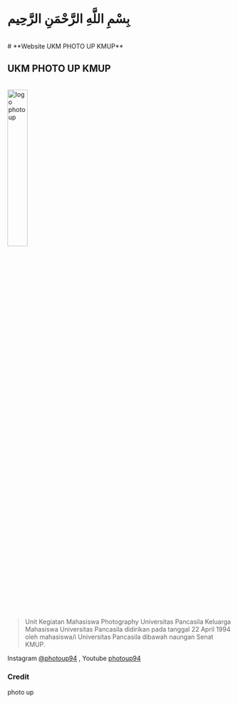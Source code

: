 # بِسْمِ اللَّهِ الرَّحْمَنِ الرَّحِيم

<br>
# **Website UKM PHOTO UP KMUP**

## **UKM PHOTO UP KMUP**

<br><img src="./assets/img/logophotoup.jpg" alt="logo photoup" style="width:30%; "/> <br>

> Unit Kegiatan Mahasiswa Photography Universitas Pancasila Keluarga Mahasiswa Universitas Pancasila didirikan pada tanggal 22 April 1994 oleh mahasiswa/i Universitas Pancasila dibawah naungan Senat KMUP.

Instagram [@photoup94](https://www.instagram.com/photoup94/)
, Youtube [photoup94](https://www.youtube.com/channel/UCiOalYiee_t57inMNtgSVtA/featured)

### **Credit**

photo up
